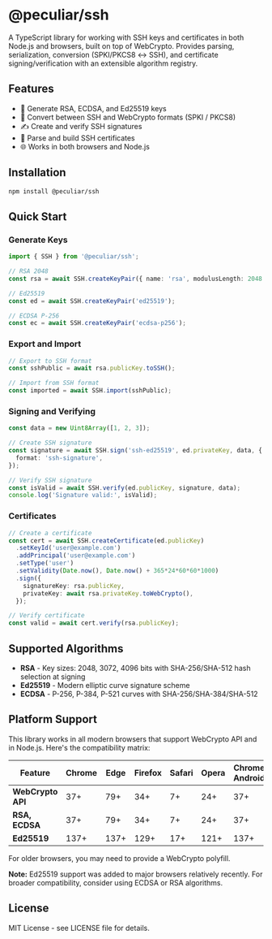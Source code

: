 # @peculiar/ssh

A TypeScript library for working with SSH keys and certificates in both Node.js and browsers, built on top of WebCrypto. Provides parsing, serialization, conversion (SPKI/PKCS8 ↔ SSH), and certificate signing/verification with an extensible algorithm registry.

## Features

* 🔑 Generate RSA, ECDSA, and Ed25519 keys
* 🔐 Convert between SSH and WebCrypto formats (SPKI / PKCS8)
* ✍️ Create and verify SSH signatures
* 📜 Parse and build SSH certificates
* 🌐 Works in both browsers and Node.js

## Installation

```bash
npm install @peculiar/ssh
```

## Quick Start

### Generate Keys

```ts
import { SSH } from '@peculiar/ssh';

// RSA 2048
const rsa = await SSH.createKeyPair({ name: 'rsa', modulusLength: 2048 });

// Ed25519
const ed = await SSH.createKeyPair('ed25519');

// ECDSA P-256
const ec = await SSH.createKeyPair('ecdsa-p256');
```

### Export and Import

```ts
// Export to SSH format
const sshPublic = await rsa.publicKey.toSSH();

// Import from SSH format
const imported = await SSH.import(sshPublic);
```

### Signing and Verifying

```ts
const data = new Uint8Array([1, 2, 3]);

// Create SSH signature
const signature = await SSH.sign('ssh-ed25519', ed.privateKey, data, {
  format: 'ssh-signature',
});

// Verify SSH signature
const isValid = await SSH.verify(ed.publicKey, signature, data);
console.log('Signature valid:', isValid);
```

### Certificates

```ts
// Create a certificate
const cert = await SSH.createCertificate(ed.publicKey)
  .setKeyId('user@example.com')
  .addPrincipal('user@example.com')
  .setType('user')
  .setValidity(Date.now(), Date.now() + 365*24*60*60*1000)
  .sign({
    signatureKey: rsa.publicKey,
    privateKey: await rsa.privateKey.toWebCrypto(),
  });

// Verify certificate
const valid = await cert.verify(rsa.publicKey);
```

## Supported Algorithms

* **RSA** - Key sizes: 2048, 3072, 4096 bits with SHA-256/SHA-512 hash selection at signing
* **Ed25519** - Modern elliptic curve signature scheme
* **ECDSA** - P-256, P-384, P-521 curves with SHA-256/SHA-384/SHA-512

## Platform Support

This library works in all modern browsers that support WebCrypto API and in Node.js. Here's the compatibility matrix:

| Feature | Chrome | Edge | Firefox | Safari | Opera | Chrome Android | Firefox Android | Safari iOS | Node.js |
|---------|--------|------|---------|--------|-------|----------------|-----------------|------------|---------|
| **WebCrypto API** | 37+ | 79+ | 34+ | 7+ | 24+ | 37+ | 34+ | 7+ | 15.0+ |
| **RSA, ECDSA** | 37+ | 79+ | 34+ | 7+ | 24+ | 37+ | 34+ | 7+ | 15.0+ |
| **Ed25519** | 137+ | 137+ | 129+ | 17+ | 121+ | 137+ | 129+ | 17+ | 16.17+ |

For older browsers, you may need to provide a WebCrypto polyfill.

**Note:** Ed25519 support was added to major browsers relatively recently. For broader compatibility, consider using ECDSA or RSA algorithms.

## License

MIT License - see LICENSE file for details.
